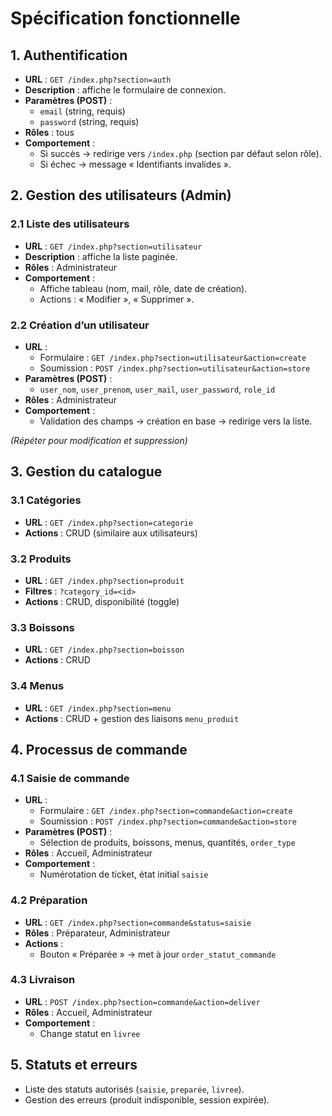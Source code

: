 # Spécification fonctionnelle

## 1. Authentification
- **URL** : `GET /index.php?section=auth`
- **Description** : affiche le formulaire de connexion.
- **Paramètres (POST)** :  
  - `email` (string, requis)  
  - `password` (string, requis)  
- **Rôles** : tous  
- **Comportement** :  
  - Si succès → redirige vers `/index.php` (section par défaut selon rôle).  
  - Si échec → message « Identifiants invalides ».

## 2. Gestion des utilisateurs (Admin)
### 2.1 Liste des utilisateurs
- **URL** : `GET /index.php?section=utilisateur`
- **Description** : affiche la liste paginée.
- **Rôles** : Administrateur
- **Comportement** :  
  - Affiche tableau (nom, mail, rôle, date de création).  
  - Actions : « Modifier », « Supprimer ».

### 2.2 Création d’un utilisateur
- **URL** :  
  - Formulaire : `GET /index.php?section=utilisateur&action=create`  
  - Soumission : `POST /index.php?section=utilisateur&action=store`
- **Paramètres (POST)** :  
  - `user_nom`, `user_prenom`, `user_mail`, `user_password`, `role_id`  
- **Rôles** : Administrateur
- **Comportement** :  
  - Validation des champs → création en base → redirige vers la liste.

*(Répéter pour modification et suppression)*

## 3. Gestion du catalogue
### 3.1 Catégories
- **URL** : `GET /index.php?section=categorie`
- **Actions** : CRUD (similaire aux utilisateurs)

### 3.2 Produits
- **URL** : `GET /index.php?section=produit`
- **Filtres** : `?category_id=<id>`
- **Actions** : CRUD, disponibilité (toggle)

### 3.3 Boissons
- **URL** : `GET /index.php?section=boisson`
- **Actions** : CRUD

### 3.4 Menus
- **URL** : `GET /index.php?section=menu`
- **Actions** : CRUD + gestion des liaisons `menu_produit`

## 4. Processus de commande
### 4.1 Saisie de commande
- **URL** :  
  - Formulaire : `GET /index.php?section=commande&action=create`  
  - Soumission : `POST /index.php?section=commande&action=store`
- **Paramètres (POST)** :  
  - Sélection de produits, boissons, menus, quantités, `order_type`
- **Rôles** : Accueil, Administrateur
- **Comportement** :  
  - Numérotation de ticket, état initial `saisie`

### 4.2 Préparation
- **URL** : `GET /index.php?section=commande&status=saisie`
- **Rôles** : Préparateur, Administrateur
- **Actions** :  
  - Bouton « Préparée » → met à jour `order_statut_commande`

### 4.3 Livraison
- **URL** : `POST /index.php?section=commande&action=deliver`
- **Rôles** : Accueil, Administrateur
- **Comportement** :  
  - Change statut en `livree`

## 5. Statuts et erreurs
- Liste des statuts autorisés (`saisie`, `preparée`, `livree`).  
- Gestion des erreurs (produit indisponible, session expirée).


